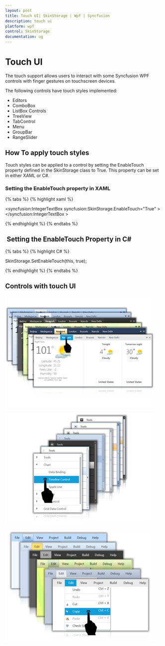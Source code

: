```yaml
---
layout: post
title: Touch UI| SkinStorage | Wpf | Syncfusion
description: touch ui 
platform: wpf
control: SkinStorage
documentation: ug
---
```


# Touch UI 

The touch support allows users to interact with some Syncfusion WPF controls with finger gestures on touchscreen devices.

The following controls have touch styles implemented:

* Editors
* ComboBox
* ListBox Controls
* TreeView
* TabControl
* Menu
* GroupBar
* RangeSlider



## How To apply touch styles

Touch styles can be applied to a control by setting the EnableTouch property defined in the SkinStorage class to True. This property can be set in either XAML or C#.

### Setting the EnableTouch property in XAML

{% tabs %}
{% highlight xaml %}

<syncfusion:IntegerTextBox 
syncfusion:SkinStorage.EnableTouch="True" >
</syncfusion:IntegerTextBox >

{% endhighlight %}
{% endtabs %}

##  Setting the EnableTouch Property in C#

{% tabs %}
{% highlight C# %}

SkinStorage.SetEnableTouch(this, true);

{% endhighlight %}
{% endtabs %}

## Controls with touch UI

![C:/Users/ramalakshmim/Desktop/New folder/New folder/screenshot008.png](Touch-UI_images/Touch-UI_img1.png)

![C:/Users/ramalakshmim/Desktop/New folder/New folder/Tree-touch.png](Touch-UI_images/Touch-UI_img2.png)

![C:/Users/ramalakshmim/Desktop/New folder/New folder/Menu-touch.png](Touch-UI_images/Touch-UI_img3.png)
